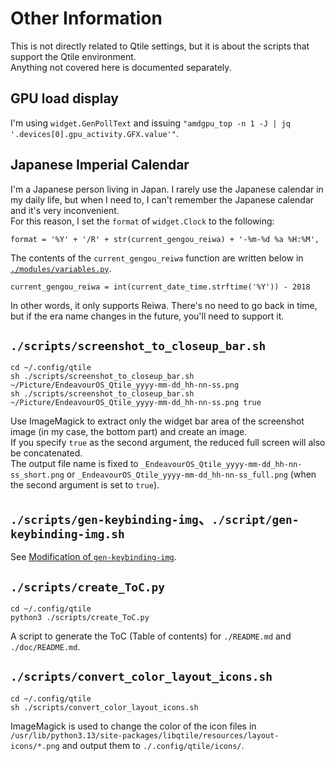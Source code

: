 # Other Information

This is not directly related to Qtile settings, but it is about the scripts that support the Qtile environment.  
Anything not covered here is documented separately.


<!-- ###################################################################### -->
## GPU load display

I'm using `widget.GenPollText` and issuing `"amdgpu_top -n 1 -J | jq '.devices[0].gpu_activity.GFX.value'"`.


<!-- ###################################################################### -->
## Japanese Imperial Calendar

I'm a Japanese person living in Japan. I rarely use the Japanese calendar in my daily life, but when I need to, I can't remember the Japanese calendar and it's very inconvenient.  
For this reason, I set the `format` of `widget.Clock` to the following:

```
format = '%Y' + '/R' + str(current_gengou_reiwa) + '-%m-%d %a %H:%M',
```

The contents of the `current_gengou_reiwa` function are written below in [`./modules/variables.py`](../modules/variables.py).

```
current_gengou_reiwa = int(current_date_time.strftime('%Y')) - 2018
```

In other words, it only supports Reiwa. There's no need to go back in time, but if the era name changes in the future, you'll need to support it.


<!-- ###################################################################### -->
## `./scripts/screenshot_to_closeup_bar.sh`

```
cd ~/.config/qtile
sh ./scripts/screenshot_to_closeup_bar.sh ~/Picture/EndeavourOS_Qtile_yyyy-mm-dd_hh-nn-ss.png
sh ./scripts/screenshot_to_closeup_bar.sh ~/Picture/EndeavourOS_Qtile_yyyy-mm-dd_hh-nn-ss.png true
```

Use ImageMagick to extract only the widget bar area of ​​the screenshot image (in my case, the bottom part) and create an image.  
If you specify `true` as the second argument, the reduced full screen will also be concatenated.  
The output file name is fixed to `_EndeavourOS_Qtile_yyyy-mm-dd_hh-nn-ss_short.png` or `_EndeavourOS_Qtile_yyyy-mm-dd_hh-nn-ss_full.png` (when the second argument is set to `true`).


<!-- ###################################################################### -->
## `./scripts/gen-keybinding-img`、`./script/gen-keybinding-img.sh`

See [Modification of `gen-keybinding-img`](./08_01-gen-keybinding-img.md).


<!-- ###################################################################### -->
## `./scripts/create_ToC.py`

```
cd ~/.config/qtile
python3 ./scripts/create_ToC.py
```

A script to generate the ToC (Table of contents) for `./README.md` and `./doc/README.md`.


<!-- ###################################################################### -->
## `./scripts/convert_color_layout_icons.sh`

```
cd ~/.config/qtile
sh ./scripts/convert_color_layout_icons.sh
```

ImageMagick is used to change the color of the icon files in `/usr/lib/python3.13/site-packages/libqtile/resources/layout-icons/*.png` and output them to `./.config/qtile/icons/`.


<!-- -->
